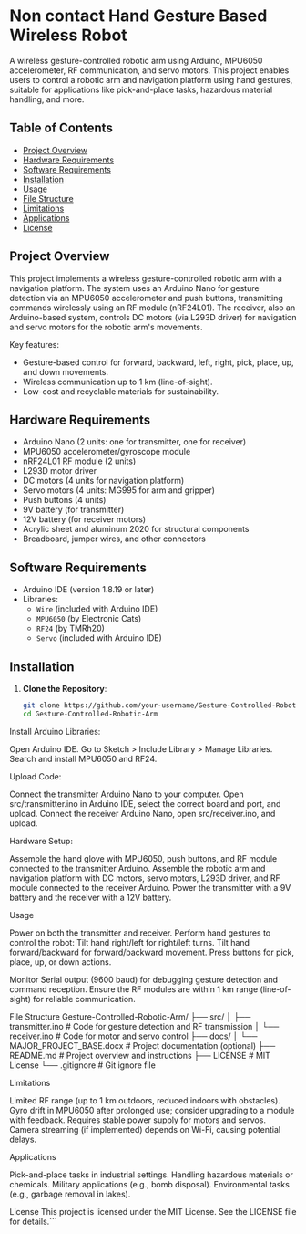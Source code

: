 # Non contact Hand Gesture Based Wireless Robot

A wireless gesture-controlled robotic arm using Arduino, MPU6050 accelerometer, RF communication, and servo motors. This project enables users to control a robotic arm and navigation platform using hand gestures, suitable for applications like pick-and-place tasks, hazardous material handling, and more.

## Table of Contents
- [Project Overview](#project-overview)
- [Hardware Requirements](#hardware-requirements)
- [Software Requirements](#software-requirements)
- [Installation](#installation)
- [Usage](#usage)
- [File Structure](#file-structure)
- [Limitations](#limitations)
- [Applications](#applications)
- [License](#license)

## Project Overview
This project implements a wireless gesture-controlled robotic arm with a navigation platform. The system uses an Arduino Nano for gesture detection via an MPU6050 accelerometer and push buttons, transmitting commands wirelessly using an RF module (nRF24L01). The receiver, also an Arduino-based system, controls DC motors (via L293D driver) for navigation and servo motors for the robotic arm's movements.

Key features:
- Gesture-based control for forward, backward, left, right, pick, place, up, and down movements.
- Wireless communication up to 1 km (line-of-sight).
- Low-cost and recyclable materials for sustainability.

## Hardware Requirements
- Arduino Nano (2 units: one for transmitter, one for receiver)
- MPU6050 accelerometer/gyroscope module
- nRF24L01 RF module (2 units)
- L293D motor driver
- DC motors (4 units for navigation platform)
- Servo motors (4 units: MG995 for arm and gripper)
- Push buttons (4 units)
- 9V battery (for transmitter)
- 12V battery (for receiver motors)
- Acrylic sheet and aluminum 2020 for structural components
- Breadboard, jumper wires, and other connectors

## Software Requirements
- Arduino IDE (version 1.8.19 or later)
- Libraries:
  - `Wire` (included with Arduino IDE)
  - `MPU6050` (by Electronic Cats)
  - `RF24` (by TMRh20)
  - `Servo` (included with Arduino IDE)

## Installation
1. **Clone the Repository**:
   ```bash
   git clone https://github.com/your-username/Gesture-Controlled-Robotic-Arm.git
   cd Gesture-Controlled-Robotic-Arm


Install Arduino Libraries:

Open Arduino IDE.
Go to Sketch > Include Library > Manage Libraries.
Search and install MPU6050 and RF24.


Upload Code:

Connect the transmitter Arduino Nano to your computer.
Open src/transmitter.ino in Arduino IDE, select the correct board and port, and upload.
Connect the receiver Arduino Nano, open src/receiver.ino, and upload.


Hardware Setup:

Assemble the hand glove with MPU6050, push buttons, and RF module connected to the transmitter Arduino.
Assemble the robotic arm and navigation platform with DC motors, servo motors, L293D driver, and RF module connected to the receiver Arduino.
Power the transmitter with a 9V battery and the receiver with a 12V battery.



Usage

Power on both the transmitter and receiver.
Perform hand gestures to control the robot:
Tilt hand right/left for right/left turns.
Tilt hand forward/backward for forward/backward movement.
Press buttons for pick, place, up, or down actions.


Monitor Serial output (9600 baud) for debugging gesture detection and command reception.
Ensure the RF modules are within 1 km range (line-of-sight) for reliable communication.

File Structure
Gesture-Controlled-Robotic-Arm/
├── src/
│   ├── transmitter.ino    # Code for gesture detection and RF transmission
│   └── receiver.ino       # Code for motor and servo control
├── docs/
│   └── MAJOR_PROJECT_BASE.docx  # Project documentation (optional)
├── README.md              # Project overview and instructions
├── LICENSE                # MIT License
└── .gitignore             # Git ignore file

Limitations

Limited RF range (up to 1 km outdoors, reduced indoors with obstacles).
Gyro drift in MPU6050 after prolonged use; consider upgrading to a module with feedback.
Requires stable power supply for motors and servos.
Camera streaming (if implemented) depends on Wi-Fi, causing potential delays.

Applications

Pick-and-place tasks in industrial settings.
Handling hazardous materials or chemicals.
Military applications (e.g., bomb disposal).
Environmental tasks (e.g., garbage removal in lakes).

License
This project is licensed under the MIT License. See the LICENSE file for details.```
